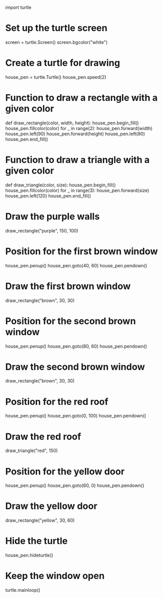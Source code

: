 import turtle

# Set up the turtle screen
screen = turtle.Screen()
screen.bgcolor("white")

# Create a turtle for drawing
house_pen = turtle.Turtle()
house_pen.speed(2)

# Function to draw a rectangle with a given color
def draw_rectangle(color, width, height):
    house_pen.begin_fill()
    house_pen.fillcolor(color)
    for _ in range(2):
        house_pen.forward(width)
        house_pen.left(90)
        house_pen.forward(height)
        house_pen.left(90)
    house_pen.end_fill()

# Function to draw a triangle with a given color
def draw_triangle(color, size):
    house_pen.begin_fill()
    house_pen.fillcolor(color)
    for _ in range(3):
        house_pen.forward(size)
        house_pen.left(120)
    house_pen.end_fill()

# Draw the purple walls
draw_rectangle("purple", 150, 100)

# Position for the first brown window
house_pen.penup()
house_pen.goto(40, 60)
house_pen.pendown()

# Draw the first brown window
draw_rectangle("brown", 30, 30)

# Position for the second brown window
house_pen.penup()
house_pen.goto(80, 60)
house_pen.pendown()

# Draw the second brown window
draw_rectangle("brown", 30, 30)

# Position for the red roof     
house_pen.penup()
house_pen.goto(0, 100)
house_pen.pendown()

# Draw the red roof
draw_triangle("red", 150)

# Position for the yellow door
house_pen.penup()
house_pen.goto(60, 0)
house_pen.pendown()

# Draw the yellow door
draw_rectangle("yellow", 30, 60)

# Hide the turtle
house_pen.hideturtle()

# Keep the window open
turtle.mainloop()
